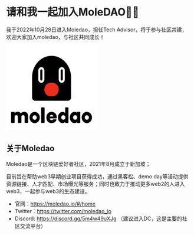 

# 请和我一起加入MoleDAO👏👏

我于2022年10月28日进入Moledao，担任Tech Advisor，将于参与社区共建，欢迎大家加入moledao，与社区共同成长！

<img src="assets/moledao-logo.png" alt="image-20220810134215759" width="250" height="230" />



## 关于Moledao

Moledao是一个区块链爱好者社区，2021年8月成立于新加坡；

目前旨在帮助web3早期创业项目获得成功，通过黑客松、demo day等活动提供资源链接、人才匹配、市场曝光等服务；同时也致力于推动更多web2的人进入web3，一起参与web3的生态建设。

- 官网：https://moledao.io/#/home
- Twitter：https://twitter.com/moledao_io
- Discord: https://discord.gg/5m4w49uXJg （建议进入DC，这是主要的社区交流平台）

